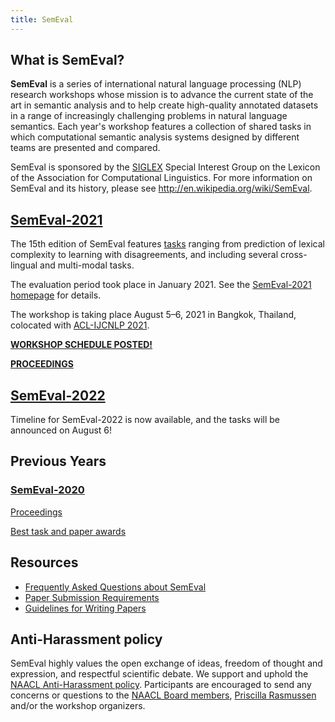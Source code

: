 ```yaml
---
title: SemEval
---
```


## What is SemEval?

__SemEval__ is a series of international natural language processing (NLP) research workshops whose mission is to advance the current state of the art in semantic analysis and to help create high-quality annotated datasets in a range of increasingly challenging problems in natural language semantics. 
Each year's workshop features a collection of shared tasks in which computational semantic analysis systems designed by different teams are presented and compared.

SemEval is sponsored by the [SIGLEX](http://alt.qcri.org/siglex/) Special Interest Group on the Lexicon of the Association for Computational Linguistics.
For more information on SemEval and its history, please see
<http://en.wikipedia.org/wiki/SemEval>.

## [SemEval-2021](https://semeval.github.io/SemEval2021/)

The 15th edition of SemEval features [tasks](https://semeval.github.io/SemEval2021/tasks.html) ranging from prediction of lexical complexity to learning with disagreements, and including several cross-lingual and multi-modal tasks.

The evaluation period took place in January 2021. See the [SemEval-2021 homepage](https://semeval.github.io/SemEval2021/) for details.

The workshop is taking place August 5–6, 2021 in Bangkok, Thailand, colocated with [ACL-IJCNLP 2021](https://2021.aclweb.org/).

[__WORKSHOP SCHEDULE POSTED!__](https://semeval.github.io/semeval2021-sched.html)

[__PROCEEDINGS__](https://aclanthology.org/volumes/2021.semeval-1/)

## [SemEval-2022](https://semeval.github.io/SemEval2022/)

Timeline for SemEval-2022 is now available, and the tasks will be announced on August 6!

## Previous Years

### [SemEval-2020](http://alt.qcri.org/semeval2020/)

[Proceedings](https://aclanthology.org/volumes/2020.semeval-1/)

[Best task and paper awards](https://semeval.github.io/semeval2020-awards.html)



## Resources

- [Frequently Asked Questions about SemEval](/faq.html)
- [Paper Submission Requirements](/paper-requirements.html)
- [Guidelines for Writing Papers](/system-paper-template.html)

## Anti-Harassment policy

SemEval highly values the open exchange of ideas, freedom of thought and expression, and respectful scientific debate. We support and uphold the [NAACL Anti-Harassment policy](http://naacl.org/policies/anti-harassment.html). Participants are encouraged to send any concerns or questions to the [NAACL Board members](http://naacl.org/officers/), [Priscilla Rasmussen](mailto:acl@aclweb.org) and/or the workshop organizers.
 
